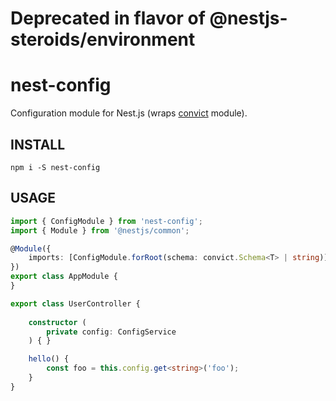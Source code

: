 # Deprecated in flavor of @nestjs-steroids/environment
# nest-config
Configuration module for Nest.js (wraps [convict](https://github.com/mozilla/node-convict) module).

INSTALL
---
```
npm i -S nest-config
```

USAGE
---
```ts
import { ConfigModule } from 'nest-config';
import { Module } from '@nestjs/common';

@Module({
    imports: [ConfigModule.forRoot(schema: convict.Schema<T> | string)],
})
export class AppModule {
}

```

```ts
export class UserController {
    
    constructor (
        private config: ConfigService
    ) { }

    hello() {
        const foo = this.config.get<string>('foo');
    }
}
```
